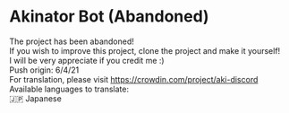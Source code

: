 # Akinator Bot (Abandoned)
The project has been abandoned!<br>
If you wish to improve this project, clone the project and make it yourself!<br>
I will be very appreciate if you credit me :)<br>
Push origin: 6/4/21<br>
For translation, please visit https://crowdin.com/project/aki-discord<br>
Available languages to translate:<br>
🇯🇵 Japanese
